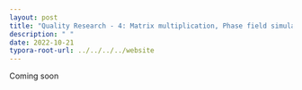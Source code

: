 ```yaml
---
layout: post
title: "Quality Research - 4: Matrix multiplication, Phase field simulations and Notion setup."
description: " "
date: 2022-10-21
typora-root-url: ../../../../website
---
```


Coming soon
